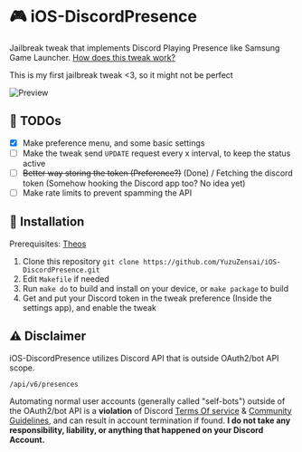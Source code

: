 # 🎮 iOS-DiscordPresence
Jailbreak tweak that implements Discord Playing Presence like Samsung Game Launcher. [How does this tweak work?](https://github.com/YuzuZensai/DiscordMobilePlayingCLI)

This is my first jailbreak tweak <3, so it might not be perfect

![Preview](https://user-images.githubusercontent.com/84713269/167249578-41f97c06-756c-4610-a94e-2a259a9171fb.gif)

## 📃 TODOs

- [X] Make preference menu, and some basic settings
- [ ] Make the tweak send ``UPDATE`` request every x interval, to keep the status active
- [ ] ~~Better way storing the token (Preference?)~~ (Done) / Fetching the discord token (Somehow hooking the Discord app too? No idea yet)
- [ ] Make rate limits to prevent spamming the API

## 🔧 Installation

Prerequisites: [Theos](https://theos.dev/)

1. Clone this repository ``git clone https://github.com/YuzuZensai/iOS-DiscordPresence.git``
2. Edit ``Makefile`` if needed
3. Run ``make do`` to build and install on your device, or ``make package`` to build
4. Get and put your Discord token in the tweak preference (Inside the settings app), and enable the tweak

## ⚠️ Disclaimer

iOS-DiscordPresence utilizes Discord API that is outside OAuth2/bot API scope.

``/api/v6/presences``

Automating normal user accounts (generally called "self-bots") outside of the OAuth2/bot API is a **violation** of Discord [Terms Of service](https://discord.com/terms) & [Community Guidelines](https://discord.com/guidelines), and can result in account termination if found. **I do not take any responsibility, liability, or anything that happened on your Discord Account.**
